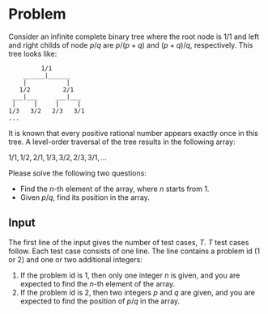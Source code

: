 # Problem

Consider an infinite complete binary tree where the root node is $1/1$ and left and right childs of node $p/q$ are $p/(p+q)$ and $(p+q)/q$, respectively. This tree looks like:

```text
         1/1
    ______|______
    |           |
   1/2         2/1
 ___|___     ___|___
 |     |     |     |
1/3   3/2   2/3   3/1
...
```

It is known that every positive rational number appears exactly once in this tree. A level-order traversal of the tree results in the following array:

$1/1, 1/2, 2/1, 1/3, 3/2, 2/3, 3/1, \dots$

Please solve the following two questions:

- Find the $n$-th element of the array, where $n$ starts from $1$.
- Given $p/q$, find its position in the array.

## Input

The first line of the input gives the number of test cases, $T$. $T$ test cases follow. Each test case consists of one line. The line contains a problem id ($1$ or $2$) and one or two additional integers:

1. If the problem id is $1$, then only one integer $n$ is given, and you are expected to find the $n$-th element of the array.
1. If the problem id is $2$, then two integers $p$ and $q$ are given, and you are expected to find the position of $p/q$ in the array.
